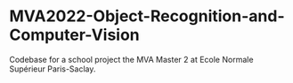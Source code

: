 # MVA2022-Object-Recognition-and-Computer-Vision
Codebase for a school project the MVA Master 2 at Ecole Normale Supérieur Paris-Saclay.
